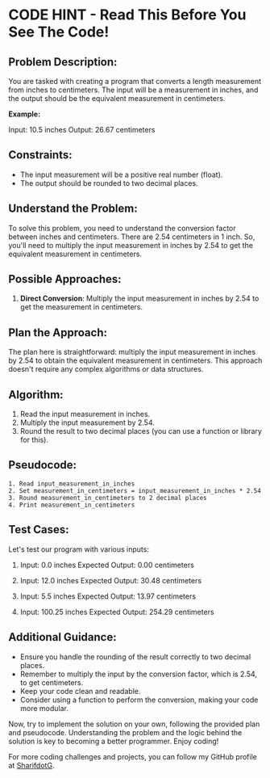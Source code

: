 # CODE HINT - Read This Before You See The Code!

## Problem Description:

You are tasked with creating a program that converts a length measurement from inches to centimeters. The input will be a measurement in inches, and the output should be the equivalent measurement in centimeters.

**Example:**

Input: 10.5 inches
Output: 26.67 centimeters

## Constraints:

- The input measurement will be a positive real number (float).
- The output should be rounded to two decimal places.

## Understand the Problem:

To solve this problem, you need to understand the conversion factor between inches and centimeters. There are 2.54 centimeters in 1 inch. So, you'll need to multiply the input measurement in inches by 2.54 to get the equivalent measurement in centimeters.

## Possible Approaches:

1. **Direct Conversion**: Multiply the input measurement in inches by 2.54 to get the measurement in centimeters.

## Plan the Approach:

The plan here is straightforward: multiply the input measurement in inches by 2.54 to obtain the equivalent measurement in centimeters. This approach doesn't require any complex algorithms or data structures.

## Algorithm:

1. Read the input measurement in inches.
2. Multiply the input measurement by 2.54.
3. Round the result to two decimal places (you can use a function or library for this).

## Pseudocode:

```plaintext
1. Read input_measurement_in_inches
2. Set measurement_in_centimeters = input_measurement_in_inches * 2.54
3. Round measurement_in_centimeters to 2 decimal places
4. Print measurement_in_centimeters
```

## Test Cases:

Let's test our program with various inputs:

1. Input: 0.0 inches
   Expected Output: 0.00 centimeters

2. Input: 12.0 inches
   Expected Output: 30.48 centimeters

3. Input: 5.5 inches
   Expected Output: 13.97 centimeters

4. Input: 100.25 inches
   Expected Output: 254.29 centimeters

## Additional Guidance:

- Ensure you handle the rounding of the result correctly to two decimal places.
- Remember to multiply the input by the conversion factor, which is 2.54, to get centimeters.
- Keep your code clean and readable.
- Consider using a function to perform the conversion, making your code more modular.

Now, try to implement the solution on your own, following the provided plan and pseudocode. Understanding the problem and the logic behind the solution is key to becoming a better programmer. Enjoy coding!

For more coding challenges and projects, you can follow my GitHub profile at [SharifdotG](https://github.com/SharifdotG).